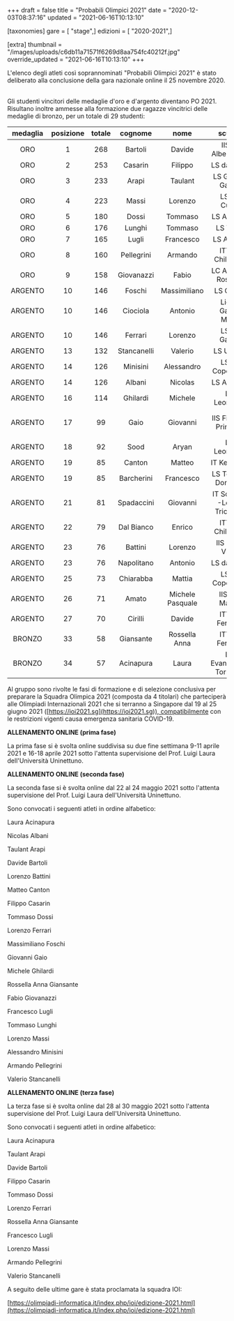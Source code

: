 +++
draft = false
title = "Probabili Olimpici 2021"
date = "2020-12-03T08:37:16"
updated = "2021-06-16T10:13:10"

[taxonomies]
gare = [ "stage",]
edizioni = [ "2020-2021",]

[extra]
thumbnail = "/images/uploads/c6db11a71571f6269d8aa754fc40212f.jpg"
override_updated = "2021-06-16T10:13:10"
+++

L'elenco degli atleti così soprannominati "Probabili Olimpici 2021" è stato deliberato alla conclusione della gara nazionale online il 25 novembre 2020.

<br/>Gli studenti vincitori delle medaglie d'oro e d'argento diventano PO 2021. Risultano inoltre ammesse alla formazione due ragazze vincitrici delle medaglie di bronzo, per un totale di 29 studenti:

| medaglia | posizione | totale |   cognome   |       nome       |            scuola             |               città               | classe |
| :------: | :-------: | :----: | :---------: | :--------------: | :---------------------------: | :-------------------------------: | :----: |
|   ORO    |     1     |  268   |   Bartoli   |      Davide      |      IIS F. Alberghetti       |               Imola               |   IV   |
|   ORO    |     2     |  253   |   Casarin   |     Filippo      |          LS da Vinci          |              Treviso              |   IV   |
|   ORO    |     3     |  233   |    Arapi    |     Taulant      |      LS Galileo Galilei       |              Trento               |   V    |
|   ORO    |     4     |  223   |    Massi    |     Lorenzo      |          LS M. Curie          |            Giulianova             |   IV   |
|   ORO    |     5     |  180   |    Dossi    |     Tommaso      |          LS A. Volta          |              Milano               |   V    |
|   ORO    |     6     |  176   |   Lunghi    |     Tommaso      |           LS Volta            |              Milano               |   IV   |
|   ORO    |     7     |  165   |    Lugli    |    Francesco     |          LS A. Roiti          |              Ferrara              |   II   |
|   ORO    |     8     |  160   | Pellegrini  |     Armando      |       ITT G. Chilesotti       |              Thiene               |   IV   |
|   ORO    |     9     |  158   | Giovanazzi  |      Fabio       |      LC Antonio Rosmini       |             Rovereto              |   V    |
| ARGENTO  |    10     |  146   |   Foschi    |   Massimiliano   |          LS Galilei           |           Civitavecchia           |  III   |
| ARGENTO  |    10     |  146   |  Ciociola   |     Antonio      |      Liceo Galilei Moro       |            Manfredonia            |   V    |
| ARGENTO  |    10     |  146   |   Ferrari   |     Lorenzo      |         LS G. Galilei         |              Trento               |   II   |
| ARGENTO  |    13     |  132   | Stancanelli |     Valerio      |          LS U. Dini           |               Pisa                |   IV   |
| ARGENTO  |    14     |  126   |  Minisini   |    Alessandro    |        LS N. Copernico        |               Udine               |   V    |
| ARGENTO  |    14     |  126   |   Albani    |     Nicolas      |          LS A. Banfi          |             Vimercate             |  III   |
| ARGENTO  |    16     |  114   |  Ghilardi   |     Michele      |          LS Leonardo          |              Brescia              |   V    |
| ARGENTO  |    17     |   99   |    Gaio     |     Giovanni     |     IIS Fiera Di Primiero     | Primiero San Martino di Castrozza |   V    |
| ARGENTO  |    18     |   92   |    Sood     |      Aryan       |          LS Leonardo          |              Brescia              |   IV   |
| ARGENTO  |    19     |   85   |   Canton    |      Matteo      |          IT Kennedy           |             Pordenone             |   IV   |
| ARGENTO  |    19     |   85   | Barcherini  |    Francesco     |     LS Terni R. Donatelli     |               Terni               |   IV   |
| ARGENTO  |    21     |   81   | Spadaccini  |     Giovanni     | IT Scaruffi -Levi - Tricolore |        Reggio nell'Emilia         |   IV   |
| ARGENTO  |    22     |   79   | Dal Bianco  |      Enrico      |       ITT G. Chilesotti       |              Thiene               |   IV   |
| ARGENTO  |    23     |   76   |   Battini   |     Lorenzo      |        IIS L. Da Vinci        |             Arzignano             |   IV   |
| ARGENTO  |    23     |   76   | Napolitano  |     Antonio      |          LS da Vinci          |              Treviso              |   V    |
| ARGENTO  |    25     |   73   |  Chiarabba  |      Mattia      |        LS N. Copernico        |               Udine               |   V    |
| ARGENTO  |    26     |   71   |    Amato    | Michele Pasquale |        IISS E. Mattei         |              Maglie               |  III   |
| ARGENTO  |    27     |   70   |   Cirilli   |      Davide      |        ITT G. Ferraris        |             Molfetta              |   IV   |
|  BRONZO  |    33     |   58   |  Giansante  |  Rossella Anna   |        ITT G. Ferraris        |             Molfetta              |  III   |
|  BRONZO  |    34     |   57   |  Acinapura  |      Laura       |   LS Evangelista Torricelli   |              Bolzano              |  III   |

Al gruppo sono rivolte le fasi di formazione e di selezione conclusiva per preparare la Squadra Olimpica 2021 (composta da 4 titolari) che parteciperà alle Olimpiadi Internazionali 2021 che si terranno a Singapore dal 19 al 25 giugno 2021 ([https://ioi2021.sg](https://ioi2021.sg)), compatibilmente con le restrizioni vigenti causa emergenza sanitaria COVID-19.

**ALLENAMENTO ONLINE (prima fase)**

La prima fase si è svolta online suddivisa su due fine settimana 9-11 aprile 2021 e 16-18 aprile 2021 sotto l'attenta supervisione del Prof. Luigi Laura dell'Università Uninettuno.

**ALLENAMENTO ONLINE (seconda fase)**

La seconda fase si è svolta online dal 22 al 24 maggio 2021 sotto l'attenta supervisione del Prof. Luigi Laura dell'Università Uninettuno.

Sono convocati i seguenti atleti in ordine alfabetico:

Laura Acinapura

Nicolas Albani

Taulant Arapi

Davide Bartoli

Lorenzo Battini

Matteo Canton

Filippo Casarin

Tommaso Dossi

Lorenzo Ferrari

Massimiliano Foschi

Giovanni Gaio

Michele Ghilardi

Rossella Anna Giansante

Fabio Giovanazzi

Francesco Lugli

Tommaso Lunghi

Lorenzo Massi

Alessandro Minisini

Armando Pellegrini

Valerio Stancanelli

**ALLENAMENTO ONLINE (terza fase)**

La terza fase si è svolta online dal 28 al 30 maggio 2021 sotto l'attenta supervisione del Prof. Luigi Laura dell'Università Uninettuno.

Sono convocati i seguenti atleti in ordine alfabetico:

Laura Acinapura

Taulant Arapi

Davide Bartoli

Filippo Casarin

Tommaso Dossi

Lorenzo Ferrari

Rossella Anna Giansante

Francesco Lugli

Lorenzo Massi

Armando Pellegrini

Valerio Stancanelli

A seguito delle ultime gare è stata proclamata la squadra IOI:

[https://olimpiadi-informatica.it/index.php/ioi/edizione-2021.html](https://olimpiadi-informatica.it/index.php/ioi/edizione-2021.html)
